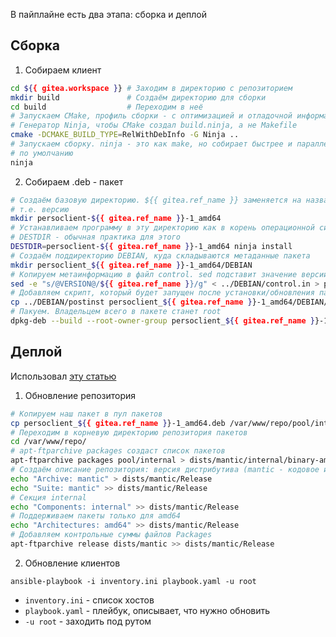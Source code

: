 В пайплайне есть два этапа: сборка и деплой

## Сборка

1. Собираем клиент
```sh
cd ${{ gitea.workspace }} # Заходим в директорию с репозиторием
mkdir build				  # Создаём директорию для сборки
cd build				  # Переходим в неё
# Запускаем CMake, профиль сборки - с оптимизацией и отладочной информацией
# Генератор Ninja, чтобы CMake создал build.ninja, а не Makefile
cmake -DCMAKE_BUILD_TYPE=RelWithDebInfo -G Ninja ..
# Запускаем сборку. ninja - это как make, но собирает быстрее и параллельно
# по умолчанию
ninja
```

2. Собираем .deb - пакет
```sh
# Создаём базовую директорию. ${{ gitea.ref_name }} заменяется на название тэга
# т.е. версию
mkdir persoclient-${{ gitea.ref_name }}-1_amd64
# Устанавливаем программу в эту директорию как в корень операционной системы.
# DESTDIR - обычная практика для этого
DESTDIR=persoclient-${{ gitea.ref_name }}-1_amd64 ninja install
# Создаём поддиректорию DEBIAN, куда складываются метаданные пакета
mkdir persoclient_${{ gitea.ref_name }}-1_amd64/DEBIAN
# Копируем метаинформацию в файл control. sed подставит значение версии из тэга
sed -e "s/@VERSION@/${{ gitea.ref_name }}/g" < ../DEBIAN/control.in > persoclient_${{ gitea.ref_name }}-1_amd64/DEBIAN/control
# Добавляем скрипт, который будет запущен после установки/обновления пакета
cp ../DEBIAN/postinst persoclient_${{ gitea.ref_name }}-1_amd64/DEBIAN/
# Пакуем. Владельцем всего в пакете станет root
dpkg-deb --build --root-owner-group persoclient_${{ gitea.ref_name }}-1_amd64
```

## Деплой

Использовал [эту статью](https://habr.com/ru/articles/51427/)

1. Обновление репозитория
```sh
# Копируем наш пакет в пул пакетов
cp persoclient_${{ gitea.ref_name }}-1_amd64.deb /var/www/repo/pool/internal
# Переходим в корневую директорию репозитория пакетов
cd /var/www/repo/
# apt-ftparchive packages создаст список пакетов
apt-ftparchive packages pool/internal > dists/mantic/internal/binary-amd64/Packages
# Создаём описание репозитория: версия дистрибутива (mantic - кодовое имя Ubuntu 23.10)
echo "Archive: mantic" > dists/mantic/Release
echo "Suite: mantic" >> dists/mantic/Release
# Секция internal
echo "Components: internal" >> dists/mantic/Release
# Поддерживаем пакеты только для amd64
echo "Architectures: amd64" >> dists/mantic/Release
# Добавляем контрольные суммы файлов Packages
apt-ftparchive release dists/mantic >> dists/mantic/Release
```

2. Обновление клиентов
```
ansible-playbook -i inventory.ini playbook.yaml -u root
```
 - `inventory.ini` - список хостов
 - `playbook.yaml` - плейбук, описывает, что нужно обновить
 - `-u root` - заходить под рутом
